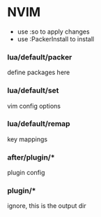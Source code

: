 # NVIM

- use :so to apply changes
- use :PackerInstall to install

### lua/default/packer
define packages here

### lua/default/set
vim config options

### lua/default/remap
key mappings

### after/plugin/*
plugin config

### plugin/*
ignore, this is the output dir
